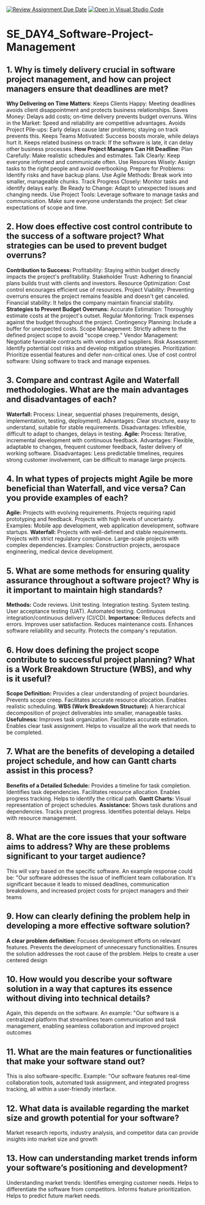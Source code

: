 [![Review Assignment Due Date](https://classroom.github.com/assets/deadline-readme-button-22041afd0340ce965d47ae6ef1cefeee28c7c493a6346c4f15d667ab976d596c.svg)](https://classroom.github.com/a/9pw6JKcu)
[![Open in Visual Studio Code](https://classroom.github.com/assets/open-in-vscode-2e0aaae1b6195c2367325f4f02e2d04e9abb55f0b24a779b69b11b9e10269abc.svg)](https://classroom.github.com/online_ide?assignment_repo_id=18902833&assignment_repo_type=AssignmentRepo)
# SE_DAY4_Software-Project-Management
## 1. Why is timely delivery crucial in software project management, and how can project managers ensure that deadlines are met?
**Why Delivering on Time Matters**:
Keeps Clients Happy: Meeting deadlines avoids client disappointment and protects business relationships.
Saves Money: Delays add costs; on-time delivery prevents budget overruns.
Wins in the Market: Speed and reliability are competitive advantages.
Avoids Project Pile-ups: Early delays cause later problems; staying on track prevents this.
Keeps Teams Motivated: Success boosts morale, while delays hurt it.
Keeps related business on track: If the software is late, it can delay other business processes.
**How Project Managers Can Hit Deadline**:
Plan Carefully: Make realistic schedules and estimates.
Talk Clearly: Keep everyone informed and communicate often.
Use Resources Wisely: Assign tasks to the right people and avoid overbooking.
Prepare for Problems: Identify risks and have backup plans.
Use Agile Methods: Break work into smaller, manageable chunks.
Track Progress Closely: Monitor tasks and identify delays early.
Be Ready to Change: Adapt to unexpected issues and changing needs.
Use Project Tools: Leverage software to manage tasks and communication.
Make sure everyone understands the project: Set clear expectations of scope and time.
## 2. How does effective cost control contribute to the success of a software project? What strategies can be used to prevent budget overruns?
**Contribution to Success:**
Profitability: Staying within budget directly impacts the project's profitability.
Stakeholder Trust: Adhering to financial plans builds trust with clients and investors.
Resource Optimization: Cost control encourages efficient use of resources.
Project Viability: Preventing overruns ensures the project remains feasible and doesn't get canceled.
Financial stability: It helps the company maintain financial stability.
**Strategies to Prevent Budget Overruns:**
Accurate Estimation: Thoroughly estimate costs at the project's outset.
Regular Monitoring: Track expenses against the budget throughout the project.
Contingency Planning: Include a buffer for unexpected costs.
Scope Management: Strictly adhere to the defined project scope to avoid "scope creep."
Vendor Management: Negotiate favorable contracts with vendors and suppliers.
Risk Assessment: Identify potential cost risks and develop mitigation strategies.
Prioritization: Prioritize essential features and defer non-critical ones.
Use of cost control software: Using software to track and manage expenses.
## 3. Compare and contrast Agile and Waterfall methodologies. What are the main advantages and disadvantages of each?
**Waterfall:**
Process: Linear, sequential phases (requirements, design, implementation, testing, deployment).
Advantages: Clear structure, easy to understand, suitable for stable requirements.
Disadvantages: Inflexible, difficult to adapt to changes, delays in testing.
**Agile:**
Process: Iterative, incremental development with continuous feedback.
Advantages: Flexible, adaptable to changes, frequent customer feedback, faster delivery of working software.
Disadvantages: Less predictable timelines, requires strong customer involvement, can be difficult to manage large projects.
## 4. In what types of projects might Agile be more beneficial than Waterfall, and vice versa? Can you provide examples of each?
**Agile:**
Projects with evolving requirements.
Projects requiring rapid prototyping and feedback.
Projects with high levels of uncertainty.
Examples: Mobile app development, web application development, software startups.
**Waterfall:**
Projects with well-defined and stable requirements.
Projects with strict regulatory compliance.
Large-scale projects with complex dependencies.
Examples: Construction projects, aerospace engineering, medical device development.
## 5. What are some methods for ensuring quality assurance throughout a software project? Why is it important to maintain high standards?
**Methods:**
Code reviews.
Unit testing.
Integration testing.
System testing.
User acceptance testing (UAT).
Automated testing.
Continuous integration/continuous delivery (CI/CD).
**Importance:**
Reduces defects and errors.
Improves user satisfaction.
Reduces maintenance costs.
Enhances software reliability and security.
Protects the company's reputation.
## 6. How does defining the project scope contribute to successful project planning? What is a Work Breakdown Structure (WBS), and why is it useful?
**Scope Definition:**
Provides a clear understanding of project boundaries.
Prevents scope creep.
Facilitates accurate resource allocation.
Enables realistic scheduling.
**WBS (Work Breakdown Structure):**
A hierarchical decomposition of project deliverables into smaller, manageable tasks.
**Usefulness:**
Improves task organization.
Facilitates accurate estimation.
Enables clear task assignment.
Helps to visualize all the work that needs to be completed.
## 7. What are the benefits of developing a detailed project schedule, and how can Gantt charts assist in this process?
**Benefits of a Detailed Schedule:**
Provides a timeline for task completion.
Identifies task dependencies.
Facilitates resource allocation.
Enables progress tracking.
Helps to identify the critical path.
**Gantt Charts:**
Visual representation of project schedules.
**Assistance:**
Shows task durations and dependencies.
Tracks project progress.
Identifies potential delays.
Helps with resource management.
## 8. What are the core issues that your software aims to address? Why are these problems significant to your target audience?
This will vary based on the specific software. An example response could be: "Our software addresses the issue of inefficient team collaboration. It's significant because it leads to missed deadlines, communication breakdowns, and increased project costs for project managers and their teams
## 9. How can clearly defining the problem help in developing a more effective software solution?
**A clear problem definition:**
Focuses development efforts on relevant features.
Prevents the development of unnecessary functionalities.
Ensures the solution addresses the root cause of the problem.
Helps to create a user centered design
## 10. How would you describe your software solution in a way that captures its essence without diving into technical details?
Again, this depends on the software. An example: "Our software is a centralized platform that streamlines team communication and task management, enabling seamless collaboration and improved project outcomes
## 11. What are the main features or functionalities that make your software stand out?
This is also software-specific. Example: "Our software features real-time collaboration tools, automated task assignment, and integrated progress tracking, all within a user-friendly interface.
## 12. What data is available regarding the market size and growth potential for your software?
Market research reports, industry analysis, and competitor data can provide insights into market size and growth
## 13. How can understanding market trends inform your software’s positioning and development?
Understanding market trends:
Identifies emerging customer needs.
Helps to differentiate the software from competitors.
Informs feature prioritization.
Helps to predict future market needs.
